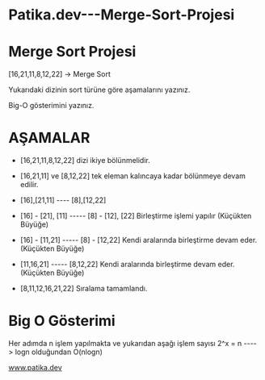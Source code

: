 # Patika.dev---Merge-Sort-Projesi

# Merge Sort Projesi

[16,21,11,8,12,22] -> Merge Sort

Yukarıdaki dizinin sort türüne göre aşamalarını yazınız.

Big-O gösterimini yazınız.

# AŞAMALAR

* [16,21,11,8,12,22] dizi ikiye bölünmelidir.

* [16,21,11] ve [8,12,22] tek eleman kalıncaya kadar bölünmeye devam edilir.

* [16],[21,11]  ----   [8],[12,22]

* [16] - [21], [11]  ----- [8] - [12], [22] Birleştirme işlemi yapılır (Küçükten Büyüğe)

* [16]  - [11,21] -----    [8] - [12,22]    Kendi aralarında birleştirme devam eder. (Küçükten Büyüğe)

* [11,16,21] ----- [8,12,22]                 Kendi aralarında birleştirme devam eder. (Küçükten Büyüğe)

* [8,11,12,16,21,22]   Sıralama tamamlandı.

# Big O Gösterimi

Her adımda n işlem yapılmakta ve yukarıdan aşağı işlem sayısı 2^x = n ----> logn olduğundan O(nlogn)

www.patika.dev
